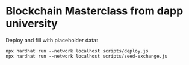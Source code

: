 # Blockchain Masterclass from dapp university

Deploy and fill with placeholder data:

```shell
npx hardhat run --network localhost scripts/deploy.js
npx hardhat run --network localhost scripts/seed-exchange.js
```
